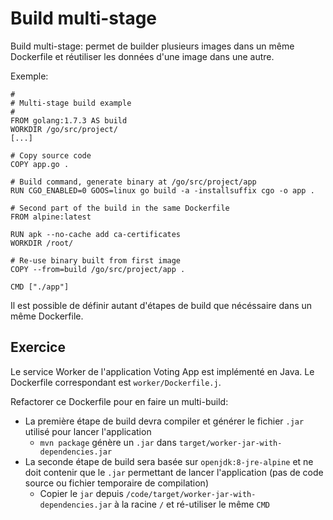 # Build multi-stage

Build multi-stage: permet de builder plusieurs images dans un même Dockerfile et réutiliser les données d'une image dans une autre.

Exemple:

```
#
# Multi-stage build example
#
FROM golang:1.7.3 AS build
WORKDIR /go/src/project/
[...]

# Copy source code
COPY app.go .

# Build command, generate binary at /go/src/project/app
RUN CGO_ENABLED=0 GOOS=linux go build -a -installsuffix cgo -o app .

# Second part of the build in the same Dockerfile
FROM alpine:latest

RUN apk --no-cache add ca-certificates
WORKDIR /root/

# Re-use binary built from first image
COPY --from=build /go/src/project/app .

CMD ["./app"]
```

Il est possible de définir autant d'étapes de build que nécéssaire dans un même Dockerfile.

## Exercice

Le service Worker de l'application Voting App est implémenté en Java. Le Dockerfile correspondant est `worker/Dockerfile.j`.

Refactorer ce Dockerfile pour en faire un multi-build:

- La première étape de build devra compiler et générer le fichier `.jar` utilisé pour lancer l'application
  - `mvn package` génère un `.jar` dans `target/worker-jar-with-dependencies.jar`
- La seconde étape de build sera basée sur `openjdk:8-jre-alpine` et ne doit contenir que le `.jar` permettant de lancer l'application (pas de code source ou fichier temporaire de compilation)
  - Copier le `jar` depuis `/code/target/worker-jar-with-dependencies.jar` à la racine `/` et ré-utiliser le même `CMD`

